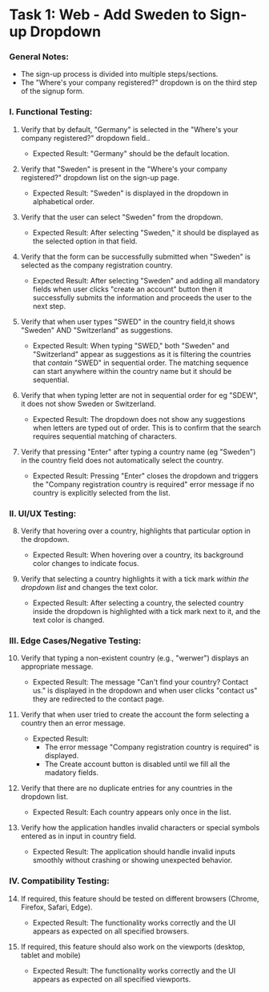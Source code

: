 # Task 1: Web - Add Sweden to Sign-up Dropdown

### General Notes:

*   The sign-up process is divided into multiple steps/sections.
*   The "Where's your company registered?" dropdown is on the third step of the signup form.

### I. Functional Testing:

1.  Verify that by default, "Germany" is selected in the "Where's your company registered?" dropdown field..
    *   Expected Result: "Germany" should be the default location.
  
2.  Verify that "Sweden" is present in the "Where's your company registered?" dropdown list on the sign-up page.
    *   Expected Result: "Sweden" is displayed in the dropdown in alphabetical order.

3.  Verify that the user can select "Sweden" from the dropdown.
    *   Expected Result: After selecting "Sweden," it should be displayed as the selected option in that field.

4.  Verify that the form can be successfully submitted when "Sweden" is selected as the company registration country.
    *   Expected Result: After selecting "Sweden" and adding all mandatory fields when user clicks "create an account" button then it successfully submits the information and proceeds the user to the next step.

5.  Verify that when user types "SWED" in the country field,it shows "Sweden" AND "Switzerland" as suggestions.
    *   Expected Result: When typing "SWED," both "Sweden" and "Switzerland" appear as suggestions as it is filtering the countries that *contain* "SWED" in sequential order. The matching sequence can start anywhere within the country name but it should be sequential.

6.  Verify that when typing letter are not in sequential order for eg "SDEW", it does not show Sweden or Switzerland.
    *   Expected Result: The dropdown does not show any suggestions when letters are typed out of order. This is to confirm that the search requires sequential matching of characters.

7.  Verify that pressing "Enter" after typing a country name (eg "Sweden") in the country field does not automatically select the country.
    *   Expected Result: Pressing "Enter" closes the dropdown and triggers the "Company registration country is required" error message if no country is explicitly selected from the list.

### II. UI/UX Testing:

8.  Verify that hovering over a country, highlights that particular option in the dropdown.
    *   Expected Result: When hovering over a country, its background color changes to indicate focus.

9.  Verify that selecting a country highlights it with a tick mark *within the dropdown list* and changes the text color.
    *   Expected Result: After selecting a country, the selected country inside the dropdown is highlighted with a tick mark next to it, and the text color is changed.

### III. Edge Cases/Negative Testing:

10. Verify that typing a non-existent country (e.g., "werwer") displays an appropriate message.
    *   Expected Result: The message "Can't find your country? Contact us." is displayed in the dropdown and  when user clicks "contact us" they are redirected to the contact page.

11. Verify that when user tried to create the account the form selecting a country then an error message.
    *   Expected Result: 
        *   The error message "Company registration country is required" is displayed.
        *   The Create account button is disabled until we fill all the madatory fields.

12. Verify that there are no duplicate entries for any countries in the dropdown list.
    *   Expected Result: Each country appears only once in the list.

13. Verify how the application handles invalid characters or special symbols entered as in input in country field.
    *   Expected Result: The application should handle invalid inputs smoothly without crashing or showing unexpected behavior.

### IV. Compatibility Testing:

14. If required, this feature should be tested on different browsers (Chrome, Firefox, Safari, Edge).
    *   Expected Result: The functionality works correctly and the UI appears as expected on all specified browsers.

15. If required, this feature should also work on the viewports (desktop, tablet and mobile)
    *   Expected Result: The functionality works correctly and the UI appears as expected on all specified viewports.
